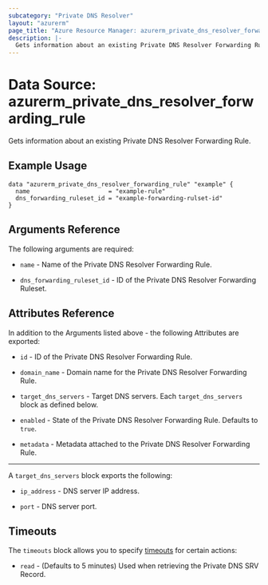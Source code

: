 ```yaml
---
subcategory: "Private DNS Resolver"
layout: "azurerm"
page_title: "Azure Resource Manager: azurerm_private_dns_resolver_forwarding_rule"
description: |-
  Gets information about an existing Private DNS Resolver Forwarding Rule.
---
```


# Data Source: azurerm_private_dns_resolver_forwarding_rule

Gets information about an existing Private DNS Resolver Forwarding Rule.

## Example Usage

```hcl
data "azurerm_private_dns_resolver_forwarding_rule" "example" {
  name                      = "example-rule"
  dns_forwarding_ruleset_id = "example-forwarding-rulset-id"
}
```

## Arguments Reference

The following arguments are required:

* `name` - Name of the Private DNS Resolver Forwarding Rule.

* `dns_forwarding_ruleset_id` - ID of the Private DNS Resolver Forwarding Ruleset.

## Attributes Reference

In addition to the Arguments listed above - the following Attributes are exported:

* `id` - ID of the Private DNS Resolver Forwarding Rule.

* `domain_name` - Domain name for the Private DNS Resolver Forwarding Rule.

* `target_dns_servers` - Target DNS servers. Each `target_dns_servers` block as defined below.

* `enabled` - State of the Private DNS Resolver Forwarding Rule. Defaults to `true`.

* `metadata` - Metadata attached to the Private DNS Resolver Forwarding Rule.

---

A `target_dns_servers` block exports the following:

* `ip_address` - DNS server IP address.

* `port` - DNS server port.

## Timeouts

The `timeouts` block allows you to specify [timeouts](https://www.terraform.io/language/resources/syntax#operation-timeouts) for certain actions:

* `read` - (Defaults to 5 minutes) Used when retrieving the Private DNS SRV Record.
